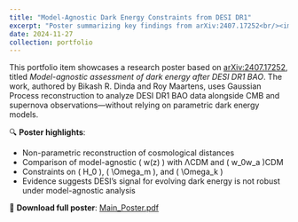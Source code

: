 ```yaml
---
title: "Model-Agnostic Dark Energy Constraints from DESI DR1"
excerpt: "Poster summarizing key findings from arXiv:2407.17252<br/><img src='/images/Main_Poster.jpg'>"
date: 2024-11-27
collection: portfolio
---
```


This portfolio item showcases a research poster based on [arXiv:2407.17252](https://arxiv.org/abs/2407.17252), titled *Model-agnostic assessment of dark energy after DESI DR1 BAO*. The work, authored by Bikash R. Dinda and Roy Maartens, uses Gaussian Process reconstruction to analyze DESI DR1 BAO data alongside CMB and supernova observations—without relying on parametric dark energy models.

🔍 **Poster highlights**:
- Non-parametric reconstruction of cosmological distances
- Comparison of model-agnostic \( w(z) \) with ΛCDM and \( w_0w_a \)CDM
- Constraints on \( H_0 \), \( \Omega_m \), and \( \Omega_k \)
- Evidence suggests DESI’s signal for evolving dark energy is not robust under model-agnostic analysis

📄 **Download full poster**: [Main_Poster.pdf](/files/Main_Poster.pdf)
